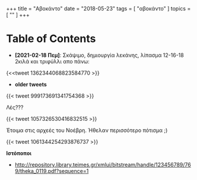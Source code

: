+++
title = "Αβοκάντο"
date = "2018-05-23"
tags = [ "αβοκάντο" ]
topics = [ "" ]
+++


# Table of Contents



-   **<span class="timestamp-wrapper"><span class="timestamp">[2021-02-18 Πεμ]</span></span>**: Σκάψιμο, δημιουργία λεκάνης, λίπασμα 12-16-18 2κιλά και τριφύλλι απο πάνω:

{<<tweet 1362344068823584770 >}}

-   **older tweets**

{{< tweet 999173691341754368 >}}

Λές???

{{< tweet 1057326530416832515 >}}

Έτοιμα στις αρχεές του Νοέβρη. Ήθελαν περισσότερο πότισμα ;)

{{< tweet 1061344254293876737 >}}

**Ιστόποποι**

-   <http://repository.library.teimes.gr/xmlui/bitstream/handle/123456789/769/theka_0119.pdf?sequence=1>
